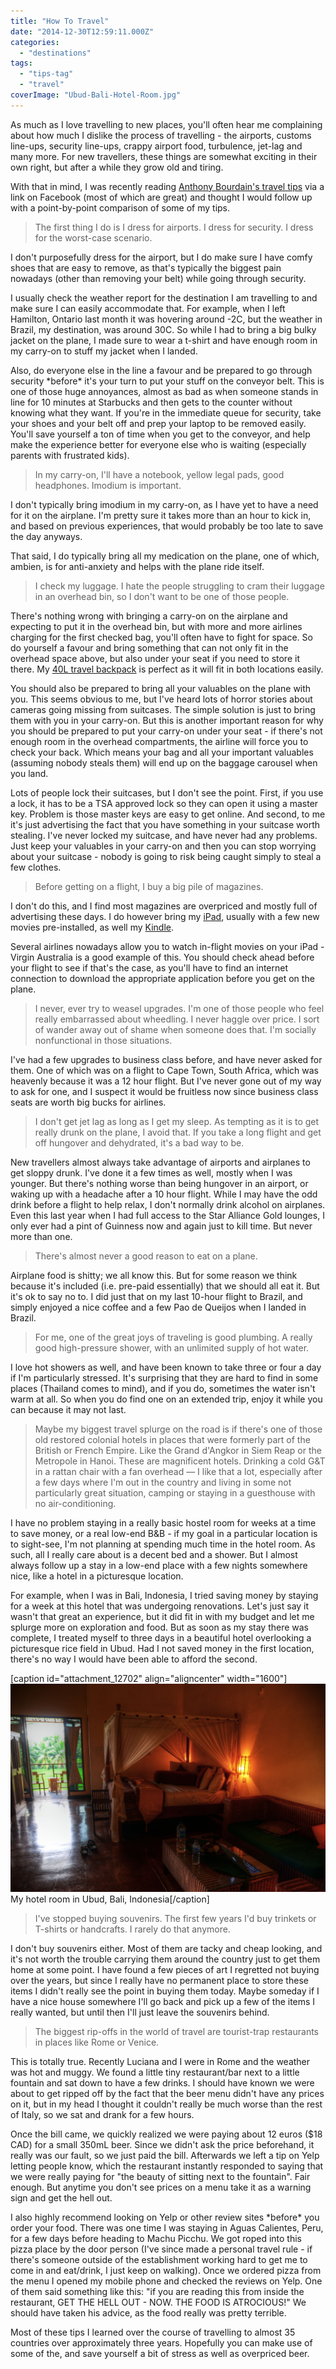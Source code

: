 ```yaml
---
title: "How To Travel"
date: "2014-12-30T12:59:11.000Z"
categories: 
  - "destinations"
tags: 
  - "tips-tag"
  - "travel"
coverImage: "Ubud-Bali-Hotel-Room.jpg"
---
```


As much as I love travelling to new places, you'll often hear me complaining about how much I dislike the process of travelling - the airports, customs line-ups, security line-ups, crappy airport food, turbulence, jet-lag and many more. For new travellers, these things are somewhat exciting in their own right, but after a while they grow old and tiring.

With that in mind, I was recently reading [Anthony Bourdain's travel tips](http://www.esquire.com/blogs/news/anthony-bourdain-how-to-travel) via a link on Facebook (most of which are great) and thought I would follow up with a point-by-point comparison of some of my tips.

> The first thing I do is I dress for airports. I dress for security. I dress for the worst-case scenario.

I don't purposefully dress for the airport, but I do make sure I have comfy shoes that are easy to remove, as that's typically the biggest pain nowadays (other than removing your belt) while going through security.

I usually check the weather report for the destination I am travelling to and make sure I can easily accommodate that. For example, when I left Hamilton, Ontario last month it was hovering around -2C, but the weather in Brazil, my destination, was around 30C. So while I had to bring a big bulky jacket on the plane, I made sure to wear a t-shirt and have enough room in my carry-on to stuff my jacket when I landed.

Also, do everyone else in the line a favour and be prepared to go through security \*before\* it's your turn to put your stuff on the conveyor belt. This is one of those huge annoyances, almost as bad as when someone stands in line for 10 minutes at Starbucks and then gets to the counter without knowing what they want. If you're in the immediate queue for security, take your shoes and your belt off and prep your laptop to be removed easily. You'll save yourself a ton of time when you get to the conveyor, and help make the experience better for everyone else who is waiting (especially parents with frustrated kids).

> In my carry-on, I'll have a notebook, yellow legal pads, good headphones. Imodium is important.

I don't typically bring imodium in my carry-on, as I have yet to have a need for it on the airplane. I'm pretty sure it takes more than an hour to kick in, and based on previous experiences, that would probably be too late to save the day anyways.

That said, I do typically bring all my medication on the plane, one of which, ambien, is for anti-anxiety and helps with the plane ride itself.

> I check my luggage. I hate the people struggling to cram their luggage in an overhead bin, so I don't want to be one of those people.

There's nothing wrong with bringing a carry-on on the airplane and expecting to put it in the overhead bin, but with more and more airlines charging for the first checked bag, you'll often have to fight for space. So do yourself a favour and bring something that can not only fit in the overhead space above, but also under your seat if you need to store it there. My [40L travel backpack](http://amzn.to/13GNNWH) is perfect as it will fit in both locations easily.

You should also be prepared to bring all your valuables on the plane with you. This seems obvious to me, but I've heard lots of horror stories about cameras going missing from suitcases. The simple solution is just to bring them with you in your carry-on. But this is another important reason for why you should be prepared to put your carry-on under your seat - if there's not enough room in the overhead compartments, the airline will force you to check your back. Which means your bag and all your important valuables (assuming nobody steals them) will end up on the baggage carousel when you land.

Lots of people lock their suitcases, but I don't see the point. First, if you use a lock, it has to be a TSA approved lock so they can open it using a master key. Problem is those master keys are easy to get online. And second, to me it's just advertising the fact that you have something in your suitcase worth stealing. I've never locked my suitcase, and have never had any problems. Just keep your valuables in your carry-on and then you can stop worrying about your suitcase - nobody is going to risk being caught simply to steal a few clothes.

> Before getting on a flight, I buy a big pile of magazines.

I don't do this, and I find most magazines are overpriced and mostly full of advertising these days. I do however bring my [iPad](http://amzn.to/1x0uX98), usually with a few new movies pre-installed, as well my [Kindle](http://amzn.to/1zNPGiv).

Several airlines nowadays allow you to watch in-flight movies on your iPad - Virgin Australia is a good example of this. You should check ahead before your flight to see if that's the case, as you'll have to find an internet connection to download the appropriate application before you get on the plane.

> I never, ever try to weasel upgrades. I'm one of those people who feel really embarrassed about wheedling. I never haggle over price. I sort of wander away out of shame when someone does that. I'm socially nonfunctional in those situations.

I've had a few upgrades to business class before, and have never asked for them. One of which was on a flight to Cape Town, South Africa, which was heavenly because it was a 12 hour flight. But I've never gone out of my way to ask for one, and I suspect it would be fruitless now since business class seats are worth big bucks for airlines.

> I don't get jet lag as long as I get my sleep. As tempting as it is to get really drunk on the plane, I avoid that. If you take a long flight and get off hungover and dehydrated, it's a bad way to be.

New travellers almost always take advantage of airports and airplanes to get sloppy drunk. I've done it a few times as well, mostly when I was younger. But there's nothing worse than being hungover in an airport, or waking up with a headache after a 10 hour flight. While I may have the odd drink before a flight to help relax, I don't normally drink alcohol on airplanes. Even this last year when I had full access to the Star Alliance Gold lounges, I only ever had a pint of Guinness now and again just to kill time. But never more than one.

> There's almost never a good reason to eat on a plane.

Airplane food is shitty; we all know this. But for some reason we think because it's included (i.e. pre-paid essentially) that we should all eat it. But it's ok to say no to. I did just that on my last 10-hour flight to Brazil, and simply enjoyed a nice coffee and a few Pao de Queijos when I landed in Brazil.

> For me, one of the great joys of traveling is good plumbing. A really good high-pressure shower, with an unlimited supply of hot water.

I love hot showers as well, and have been known to take three or four a day if I'm particularly stressed. It's surprising that they are hard to find in some places (Thailand comes to mind), and if you do, sometimes the water isn't warm at all. So when you do find one on an extended trip, enjoy it while you can because it may not last.

> Maybe my biggest travel splurge on the road is if there's one of those old restored colonial hotels in places that were formerly part of the British or French Empire. Like the Grand d'Angkor in Siem Reap or the Metropole in Hanoi. These are magnificent hotels. Drinking a cold G&T in a rattan chair with a fan overhead — I like that a lot, especially after a few days where I'm out in the country and living in some not particularly great situation, camping or staying in a guesthouse with no air-conditioning.

I have no problem staying in a really basic hostel room for weeks at a time to save money, or a real low-end B&B - if my goal in a particular location is to sight-see, I'm not planning at spending much time in the hotel room. As such, all I really care about is a decent bed and a shower. But I almost always follow up a stay in a low-end place with a few nights somewhere nice, like a hotel in a picturesque location.

For example, when I was in Bali, Indonesia, I tried saving money by staying for a week at this hotel that was undergoing renovations. Let's just say it wasn't that great an experience, but it did fit in with my budget and let me splurge more on exploration and food. But as soon as my stay there was complete, I treated myself to three days in a beautiful hotel overlooking a picturesque rice field in Ubud. Had I not saved money in the first location, there's no way I would have been able to afford the second.

\[caption id="attachment\_12702" align="aligncenter" width="1600"\]![My hotel room in Ubud, Bali, Indonesia](images/Ubud-Bali-Hotel-Room.jpg) My hotel room in Ubud, Bali, Indonesia\[/caption\]

> I've stopped buying souvenirs. The first few years I'd buy trinkets or T-shirts or handcrafts. I rarely do that anymore.

I don't buy souvenirs either. Most of them are tacky and cheap looking, and it's not worth the trouble carrying them around the country just to get them home at some point. I have found a few pieces of art I regretted not buying over the years, but since I really have no permanent place to store these items I didn't really see the point in buying them today. Maybe someday if I have a nice house somewhere I'll go back and pick up a few of the items I really wanted, but until then I'll just leave the souvenirs behind.

> The biggest rip-offs in the world of travel are tourist-trap restaurants in places like Rome or Venice.

This is totally true. Recently Luciana and I were in Rome and the weather was hot and muggy. We found a little tiny restaurant/bar next to a little fountain and sat down to have a few drinks. I should have known we were about to get ripped off by the fact that the beer menu didn't have any prices on it, but in my head I thought it couldn't really be much worse than the rest of Italy, so we sat and drank for a few hours.

Once the bill came, we quickly realized we were paying about 12 euros ($18 CAD) for a small 350mL beer. Since we didn't ask the price beforehand, it really was our fault, so we just paid the bill. Afterwards we left a tip on Yelp letting people know, which the restaurant instantly responded to saying that we were really paying for "the beauty of sitting next to the fountain". Fair enough. But anytime you don't see prices on a menu take it as a warning sign and get the hell out.

I also highly recommend looking on Yelp or other review sites \*before\* you order your food. There was one time I was staying in Aguas Calientes, Peru, for a few days before heading to Machu Picchu. We got roped into this pizza place by the door person (I've since made a personal travel rule - if there's someone outside of the establishment working hard to get me to come in and eat/drink, I just keep on walking). Once we ordered pizza from the menu I opened my mobile phone and checked the reviews on Yelp. One of them said something like this: "if you are reading this from inside the restaurant, GET THE HELL OUT - NOW. THE FOOD IS ATROCIOUS!" We should have taken his advice, as the food really was pretty terrible.

Most of these tips I learned over the course of travelling to almost 35 countries over approximately three years. Hopefully you can make use of some of the, and save yourself a bit of stress as well as overpriced beer.
